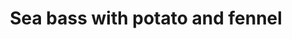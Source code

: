 ---
index: 3
title: Sea bass with potato and fennel
product: sea bass
book: 30 ingredients
page: 120
dish: main
tags:
-
sub:
-
fresh:
  - item:
    quantity:
    unit:
stock:
  - item:
    quantity:
    unit:
basic:
-
directions:
-
info:
source:
    title:
    url: 
---